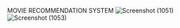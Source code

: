 MOVIE RECOMMENDATION SYSTEM
![Screenshot (1051)](https://github.com/user-attachments/assets/236294bc-8522-46f5-93ab-fd0e4e77741a)
![Screenshot (1053)](https://github.com/user-attachments/assets/4ac87b52-592c-4c79-b422-ceb3d058746a)
